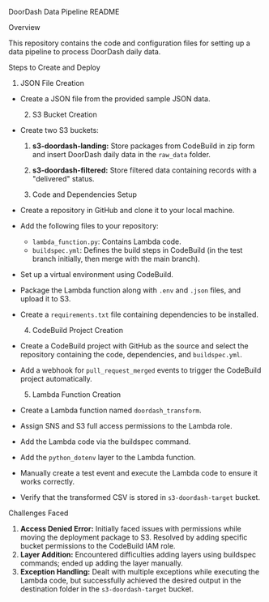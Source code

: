 DoorDash Data Pipeline README

Overview

This repository contains the code and configuration files for setting up a data pipeline to process DoorDash daily data.

Steps to Create and Deploy

  1. JSON File Creation

- Create a JSON file from the provided sample JSON data.

  2. S3 Bucket Creation

- Create two S3 buckets:
  1. **s3-doordash-landing:** Store packages from CodeBuild in zip form and insert DoorDash daily data in the `raw_data` folder.
  2. **s3-doordash-filtered:** Store filtered data containing records with a "delivered" status.

  3. Code and Dependencies Setup

- Create a repository in GitHub and clone it to your local machine.
- Add the following files to your repository:
  - `lambda_function.py`: Contains Lambda code.
  - `buildspec.yml`: Defines the build steps in CodeBuild (in the test branch initially, then merge with the main branch).
- Set up a virtual environment using CodeBuild.
- Package the Lambda function along with `.env` and `.json` files, and upload it to S3.
- Create a `requirements.txt` file containing dependencies to be installed.

  4. CodeBuild Project Creation

- Create a CodeBuild project with GitHub as the source and select the repository containing the code, dependencies, and `buildspec.yml`.
- Add a webhook for `pull_request_merged` events to trigger the CodeBuild project automatically.

  5. Lambda Function Creation

- Create a Lambda function named `doordash_transform`.
- Assign SNS and S3 full access permissions to the Lambda role.
- Add the Lambda code via the buildspec command.
- Add the `python_dotenv` layer to the Lambda function.
- Manually create a test event and execute the Lambda code to ensure it works correctly.
- Verify that the transformed CSV is stored in `s3-doordash-target` bucket.

Challenges Faced

1. **Access Denied Error:** Initially faced issues with permissions while moving the deployment package to S3. Resolved by adding specific bucket permissions to the CodeBuild IAM role.
2. **Layer Addition:** Encountered difficulties adding layers using buildspec commands; ended up adding the layer manually.
3. **Exception Handling:** Dealt with multiple exceptions while executing the Lambda code, but successfully achieved the desired output in the destination folder in the `s3-doordash-target` bucket.

